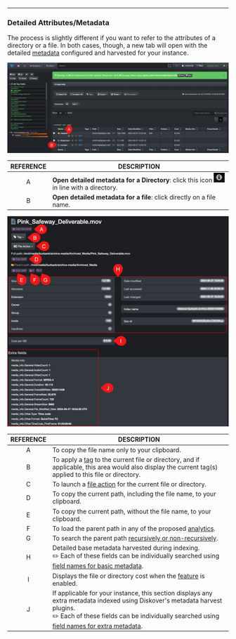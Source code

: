 <p id="attributes"></p>

___
### Detailed Attributes/Metadata

The process is slightly different if you want to refer to the attributes of a directory or a file. In both cases, though, a new tab will open with the detailed [metadata](https://docs.diskoverdata.com/diskover_metadata_catalog.yml/) configured and harvested for your instance.

<img src="images/diskover_search_page_attributes_open_with_desc.png" width="">

| REFERENCE | DESCRIPTION |
| :---: | --- |
| A | **Open detailed metadata for a Directory**: click this icon <img src="images/icon_attributes_directory.png" width="25"> in line with a directory. |
| B | **Open detailed metadata for a file**: click directly on a file name. |

<img src="images/diskover_attributes_with_desc.png" width="">

| REFERENCE | DESCRIPTION |
| :---: | --- |
| A | To copy the file name only to your clipboard. |
| B | To apply a [tag](#tags) to the current file or directory, and if applicable, this area would also display the current tag(s) applied to this file or directory. |
| C | To launch a [file action](#file_action) for the current file or directory. |
| D | To copy the current path, including the file name, to your clipboard. |
| E | To copy the current path, without the file name, to your clipboard. |
| F | To load the parent path in any of the proposed [analytics](#analytics). |
| G | To search the parent path [recursively or non-recursively](#recursive). |
| H | Detailed base metadata harvested during indexing.<br>✏️ Each of these fields can be individually searched using [field names for basic metadata](#queries-with-field-names). |
| I | Displays the file or directory cost when the [feature](#cost_analysis) is enabled. |
| J | If applicable for your instance, this section displays any extra metadata indexed using Diskover's metadata harvest plugins.<br>✏️ Each of these fields can be individually searched using [field names for extra metadata](#field-names-extra-metadata). |

